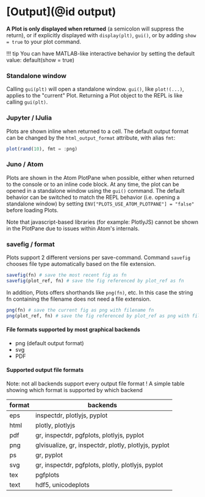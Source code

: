 
# [Output](@id output)


**A Plot is only displayed when returned** (a semicolon will suppress the return), or if explicitly displayed with `display(plt)`, `gui()`, or by adding `show = true` to your plot command.


!!! tip
    You can have MATLAB-like interactive behavior by setting the default value: default(show = true)

### Standalone window

Calling `gui(plt)` will open a standalone window.  `gui()`, like `plot!(...)`, applies to the "current" Plot.  Returning a Plot object to the REPL is like calling `gui(plt)`.


### Jupyter / IJulia

Plots are shown inline when returned to a cell.  The default output format can be changed by the `html_output_format` attribute, with alias `fmt`:

```julia
plot(rand(10), fmt = :png)
```

### Juno / Atom

Plots are shown in the Atom PlotPane when possible, either when returned to the console or to an inline code block. At any time, the plot can be opened in a standalone window using the `gui()` command. The default behavior can be switched to match the REPL behavior (i.e. opening a standalone window) by setting `ENV["PLOTS_USE_ATOM_PLOTPANE"] = "false"` before loading Plots.

Note that javascript-based libraries (for example: PlotlyJS) cannot be shown in the PlotPane due to issues within Atom's internals.

### savefig / format

Plots support 2 different versions per save-command.
Command `savefig` chooses file type automatically based on the file extension.

```julia
savefig(fn) # save the most recent fig as fn
savefig(plot_ref, fn) # save the fig referenced by plot_ref as fn
```

In addition, Plots offers shorthands like `png(fn)`, etc.
In this case the string fn containing the filename does not need a file extension.

```julia
png(fn) # save the current fig as png with filename fn
png(plot_ref, fn) # save the fig referenced by plot_ref as png with filename fn
```

#### File formats supported by most graphical backends

 - png (default output format)
 - svg
 - PDF

#### Supported output file formats

Note:   not all backends support every output file format !
A simple table showing which format is supported by which backend

| format | backends |
|--------|----------|
| eps | inspectdr, plotlyjs, pyplot |
| html | plotly,  plotlyjs |
| pdf | gr, inspectdr, pgfplots, plotlyjs, pyplot |
| png | glvisualize, gr, inspectdr, plotly, plotlyjs, pyplot |
| ps | gr, pyplot |
| svg | gr, inspectdr, pgfplots, plotly, plotlyjs, pyplot |
| tex | pgfplots |
| text | hdf5, unicodeplots |
